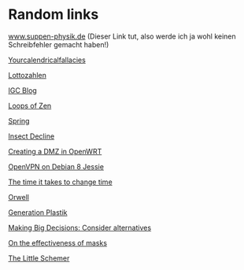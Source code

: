 # Random links

<p><a href="http://www.super-physik.de">www.suppen-physik.de</a>
(Dieser Link tut, also werde ich ja wohl keinen Schreibfehler gemacht
haben!)</p>
<p><a href="http://yourcalendricalfallacyis.com">Yourcalendricalfallacies</a></p>
<p><a href="https://www.dwdl.de/hoffzumsonntag/51345/sind_die_lottozahlen_von_gesellschaftlicher_relevanz/">Lottozahlen</a></p>
<p><a href="http://www.igcscience.org/">IGC Blog</a></p>
<p><a href="https://loopsofzen.uk">Loops of Zen</a></p>
<p><a href="http://www.fretlessfingerguides.com/violin_songs.html#spring">Spring</a></p>
<p><a href="http://journals.plos.org/plosone/article?id=10.1371/journal.pone.0185809">Insect Decline</a></p>
<p><a href="https://blog.christophersmart.com/2015/01/17/creating-a-dmz-in-openwrt/">Creating a DMZ in OpenWRT</a></p>
<p><a href="https://2kswiki.wordpress.com/2015/05/26/openvpn-on-debian-8-jessie/">OpenVPN on Debian 8 Jessie</a></p>
<p><a href="http://blog.poormansmath.net/the-time-it-takes-to-change-the-time/">The time it takes to change time</a></p>
<p><a href="http://www.osmotic-studios.com/games/">Orwell</a></p>
<p><a href="http://www.faz.net/aktuell/generation-plastik/">Generation Plastik</a></p>
<p><a href="https://www.nytimes.com/2018/09/01/opinion/sunday/how-make-big-decision.html">Making Big Decisions: Consider alternatives</a></p>
<p><a href="https://aatishb.com/maskmath/">On the effectiveness of masks</a></p>
<p><a href="https://pdfs.semanticscholar.org/35d0/d5275a8390c351ce98fbdc2ad37d210ba63b.pdf">The Little Schemer</a></p>
